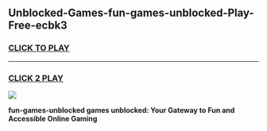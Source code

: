 
## Unblocked-Games-fun-games-unblocked-Play-Free-ecbk3
<h3>
<a href="https://premium76.site?title=fun-games-unblocked&ref=21A">CLICK TO PLAY</a></h3>
<hr>

<h3>
<a href="https://premium76.site?title=fun-games-unblocked&ref=21A">CLICK 2 PLAY</a>
  
</h3>

<a href="https://premium76.site?title=fun-games-unblocked&ref=21A"><img src="https://clearcache.store/games.png"></a>


**fun-games-unblocked games unblocked: Your Gateway to Fun and Accessible Online Gaming**
